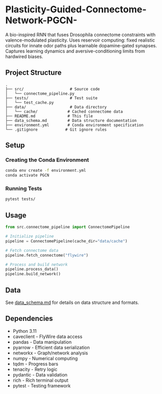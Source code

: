 # Plasticity-Guided-Connectome-Network-PGCN-

A bio-inspired RNN that fuses Drosophila connectome constraints with valence-modulated plasticity. Uses reservoir computing: fixed realistic circuits for innate odor paths plus learnable dopamine-gated synapses. Captures learning dynamics and aversive-conditioning limits from hardwired biases.

## Project Structure

```
.
├── src/                    # Source code
│   └── connectome_pipeline.py
├── tests/                  # Test suite
│   └── test_cache.py
├── data/                   # Data directory
│   └── cache/             # Cached connectome data
├── README.md              # This file
├── data_schema.md         # Data structure documentation
├── environment.yml        # Conda environment specification
└── .gitignore            # Git ignore rules
```

## Setup

### Creating the Conda Environment

```bash
conda env create -f environment.yml
conda activate PGCN
```

### Running Tests

```bash
pytest tests/
```

## Usage

```python
from src.connectome_pipeline import ConnectomePipeline

# Initialize pipeline
pipeline = ConnectomePipeline(cache_dir="data/cache")

# Fetch connectome data
pipeline.fetch_connectome("flywire")

# Process and build network
pipeline.process_data()
pipeline.build_network()
```

## Data

See [data_schema.md](data_schema.md) for details on data structure and formats.

## Dependencies

- Python 3.11
- caveclient - FlyWire data access
- pandas - Data manipulation
- pyarrow - Efficient data serialization
- networkx - Graph/network analysis
- numpy - Numerical computing
- tqdm - Progress bars
- tenacity - Retry logic
- pydantic - Data validation
- rich - Rich terminal output
- pytest - Testing framework
